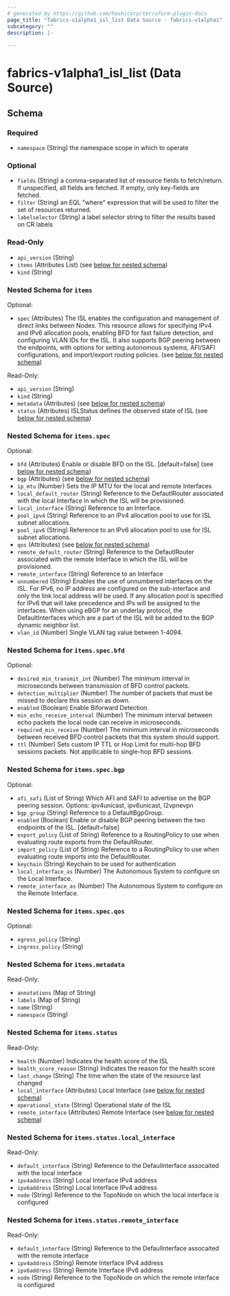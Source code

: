 ```yaml
---
# generated by https://github.com/hashicorp/terraform-plugin-docs
page_title: "fabrics-v1alpha1_isl_list Data Source - fabrics-v1alpha1"
subcategory: ""
description: |-
  
---
```


# fabrics-v1alpha1_isl_list (Data Source)





<!-- schema generated by tfplugindocs -->
## Schema

### Required

- `namespace` (String) the namespace scope in which to operate

### Optional

- `fields` (String) a comma-separated list of resource fields to fetch/return.  If unspecified, all fields are fetched.  If empty, only key-fields are fetched.
- `filter` (String) an EQL "where" expression that will be used to filter the set of resources returned.
- `labelselector` (String) a label selector string to filter the results based on CR labels

### Read-Only

- `api_version` (String)
- `items` (Attributes List) (see [below for nested schema](#nestedatt--items))
- `kind` (String)

<a id="nestedatt--items"></a>
### Nested Schema for `items`

Optional:

- `spec` (Attributes) The ISL enables the configuration and management of direct links between Nodes. This resource allows for specifying IPv4 and IPv6 allocation pools, enabling BFD for fast failure detection, and configuring VLAN IDs for the ISL. It also supports BGP peering between the endpoints, with options for setting autonomous systems, AFI/SAFI configurations, and import/export routing policies. (see [below for nested schema](#nestedatt--items--spec))

Read-Only:

- `api_version` (String)
- `kind` (String)
- `metadata` (Attributes) (see [below for nested schema](#nestedatt--items--metadata))
- `status` (Attributes) ISLStatus defines the observed state of ISL (see [below for nested schema](#nestedatt--items--status))

<a id="nestedatt--items--spec"></a>
### Nested Schema for `items.spec`

Optional:

- `bfd` (Attributes) Enable or disable BFD on the ISL. [default=false] (see [below for nested schema](#nestedatt--items--spec--bfd))
- `bgp` (Attributes) (see [below for nested schema](#nestedatt--items--spec--bgp))
- `ip_mtu` (Number) Sets the IP MTU for the local and remote Interfaces
- `local_default_router` (String) Reference to the DefautlRouter associated with the local Interface in which the ISL will be provisioned.
- `local_interface` (String) Reference to an Interface.
- `pool_ipv4` (String) Reference to an IPv4 allocation pool to use for ISL subnet allocations.
- `pool_ipv6` (String) Reference to an IPv6 allocation pool to use for ISL subnet allocations.
- `qos` (Attributes) (see [below for nested schema](#nestedatt--items--spec--qos))
- `remote_default_router` (String) Reference to the DefautlRouter associated with the remote Interface in which the ISL will be provisioned.
- `remote_interface` (String) Reference to an Interface
- `unnumbered` (String) Enables the use of unnumbered interfaces on the ISL. For IPv6, no IP address are configured on the sub-interface and only the link local address will be used. If any allocation pool is specified for IPv6 that will take precedence and IPs will be assigned to the interfaces.  When using eBGP for an underlay protocol, the DefaultInterfaces which are a part of the ISL will be added to the BGP dynamic neighbor list.
- `vlan_id` (Number) Single VLAN tag value between 1-4094.

<a id="nestedatt--items--spec--bfd"></a>
### Nested Schema for `items.spec.bfd`

Optional:

- `desired_min_transmit_int` (Number) The minimum interval in microseconds between transmission of BFD control packets.
- `detection_multiplier` (Number) The number of packets that must be missed to declare this session as down.
- `enabled` (Boolean) Enable Biforward Detection.
- `min_echo_receive_interval` (Number) The minimum interval between echo packets the local node can receive in microseconds.
- `required_min_receive` (Number) The minimum interval in microseconds between received BFD control packets that this system should support.
- `ttl` (Number) Sets custom IP TTL or Hop Limit for multi-hop BFD sessions packets. Not appllicable to single-hop BFD sessions.


<a id="nestedatt--items--spec--bgp"></a>
### Nested Schema for `items.spec.bgp`

Optional:

- `afi_safi` (List of String) Which AFI and SAFI to advertise on the BGP peering session. Options: ipv4unicast, ipv6unicast, l2vpnevpn
- `bgp_group` (String) Reference to a DefaultBgpGroup.
- `enabled` (Boolean) Enable or disable BGP peering between the two endpoints of the ISL. [default=false]
- `export_policy` (List of String) Reference to a RoutingPolicy to use when evaluating route exports from the DefaultRouter.
- `import_policy` (List of String) Reference to a RoutingPolicy to use when evaluating route imports into the DefaultRouter.
- `keychain` (String) Keychain to be used for authentication
- `local_interface_as` (Number) The Autonomous System to configure on the Local Interface.
- `remote_interface_as` (Number) The Autonomous System to configure on the Remote Interface.


<a id="nestedatt--items--spec--qos"></a>
### Nested Schema for `items.spec.qos`

Optional:

- `egress_policy` (String)
- `ingress_policy` (String)



<a id="nestedatt--items--metadata"></a>
### Nested Schema for `items.metadata`

Read-Only:

- `annotations` (Map of String)
- `labels` (Map of String)
- `name` (String)
- `namespace` (String)


<a id="nestedatt--items--status"></a>
### Nested Schema for `items.status`

Read-Only:

- `health` (Number) Indicates the health score of the ISL
- `health_score_reason` (String) Indicates the reason for the health score
- `last_change` (String) The time when the state of the resource last changed
- `local_interface` (Attributes) Local Interface (see [below for nested schema](#nestedatt--items--status--local_interface))
- `operational_state` (String) Operational state of the ISL
- `remote_interface` (Attributes) Remote Interface (see [below for nested schema](#nestedatt--items--status--remote_interface))

<a id="nestedatt--items--status--local_interface"></a>
### Nested Schema for `items.status.local_interface`

Read-Only:

- `default_interface` (String) Reference to the DefaulInterface assocaited with the local interface
- `ipv4address` (String) Local Interface IPv4 address
- `ipv6address` (String) Local Interface IPv4 address
- `node` (String) Reference to the TopoNode on which the local interface is configured


<a id="nestedatt--items--status--remote_interface"></a>
### Nested Schema for `items.status.remote_interface`

Read-Only:

- `default_interface` (String) Reference to the DefaulInterface assocaited with the remote interface
- `ipv4address` (String) Remote Interface IPv4 address
- `ipv6address` (String) Remote Interface IPv6 address
- `node` (String) Reference to the TopoNode on which the remote interface is configured
